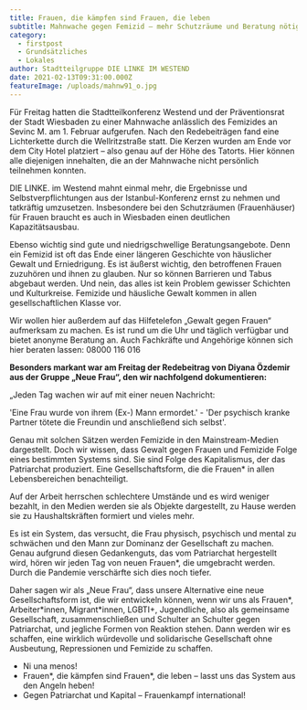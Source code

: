 ```yaml
---
title: Frauen, die kämpfen sind Frauen, die leben
subtitle: Mahnwache gegen Femizid – mehr Schutzräume und Beratung nötig!
category:
  - firstpost
  - Grundsätzliches
  - Lokales
author: Stadtteilgruppe DIE LINKE IM WESTEND
date: 2021-02-13T09:31:00.000Z
featureImage: /uploads/mahnw91_o.jpg
---
```

Für Freitag hatten die Stadtteilkonferenz Westend und der Präventionsrat der Stadt Wiesbaden zu einer Mahnwache anlässlich des Femizides an Sevinc M. am 1. Februar aufgerufen. Nach den Redebeiträgen fand eine Lichterkette durch die Wellritzstraße statt. Die Kerzen wurden am Ende vor dem City Hotel platziert – also genau auf der Höhe des Tatorts. Hier können alle diejenigen innehalten, die an der Mahnwache nicht persönlich teilnehmen konnten.

DIE LINKE. im Westend mahnt einmal mehr, die Ergebnisse und Selbstverpflichtungen aus der Istanbul-Konferenz ernst zu nehmen und tatkräftig umzusetzen. Insbesondere bei den Schutzräumen (Frauenhäuser) für Frauen braucht es auch in Wiesbaden einen deutlichen Kapazitätsausbau.

Ebenso wichtig sind gute und niedrigschwellige Beratungsangebote. Denn ein Femizid ist oft das Ende einer längeren Geschichte von häuslicher Gewalt und Erniedrigung. Es ist äußerst wichtig, den betroffenen Frauen zuzuhören und ihnen zu glauben. Nur so können Barrieren und Tabus abgebaut werden. Und nein, das alles ist kein Problem gewisser Schichten und Kulturkreise. Femizide und häusliche Gewalt kommen in allen gesellschaftlichen Klasse vor.

Wir wollen hier außerdem auf das Hilfetelefon „Gewalt gegen Frauen“ aufmerksam zu machen. Es ist rund um die Uhr und täglich verfügbar und bietet anonyme Beratung an. Auch Fachkräfte und Angehörige können sich hier beraten lassen: 08000 116 016

**Besonders markant war am Freitag der Redebeitrag von Diyana Özdemir aus der Gruppe „Neue Frau“, den wir nachfolgend dokumentieren:**

„Jeden Tag wachen wir auf mit einer neuen Nachricht:

'Eine Frau wurde von ihrem (Ex-) Mann ermordet.' - 'Der psychisch kranke Partner tötete die Freundin und anschließend sich selbst'.

Genau mit solchen Sätzen werden Femizide in den Mainstream-Medien dargestellt. Doch wir wissen, dass Gewalt gegen Frauen und Femizide Folge eines bestimmten Systems sind. Sie sind Folge des Kapitalismus, der das Patriarchat produziert. Eine Gesellschaftsform, die die Frauen* in allen Lebensbereichen benachteiligt.

Auf der Arbeit herrschen schlechtere Umstände und es wird weniger bezahlt, in den Medien werden sie als Objekte dargestellt, zu Hause werden sie zu Haushaltskräften formiert und vieles mehr.

Es ist ein System, das versucht, die Frau physisch, psychisch und mental zu schwächen und den Mann zur Dominanz der Gesellschaft zu machen. Genau aufgrund diesen Gedankenguts, das vom Patriarchat hergestellt wird, hören wir jeden Tag von neuen Frauen*, die umgebracht werden. Durch die Pandemie verschärfte sich dies noch tiefer.

Daher sagen wir als „Neue Frau“, dass unsere Alternative eine neue Gesellschaftsform ist, die wir entwickeln können, wenn wir uns als Frauen\*, Arbeiter\*innen, Migrant*innen, LGBTI+, Jugendliche, also als gemeinsame Gesellschaft, zusammenschließen und Schulter an Schulter gegen Patriarchat, und jegliche Formen von Reaktion stehen. Dann werden wir es schaffen, eine wirklich würdevolle und solidarische Gesellschaft ohne Ausbeutung, Repressionen und Femizide zu schaffen.

* Ni una menos!
* Frauen\*, die kämpfen sind Frauen\*, die leben – lasst uns das System aus den Angeln heben!
* Gegen Patriarchat und Kapital – Frauenkampf international!